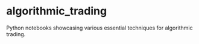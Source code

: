 # algorithmic_trading
Python notebooks showcasing various essential techniques for algorithmic trading.
